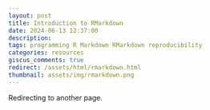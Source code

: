 ```yaml
---
layout: post
title: Introduction to RMarkdown
date: 2024-06-13 12:37:00
description:
tags: programming R Markdown RMarkdown reproducibility
categories: resources
giscus_comments: true
redirect: /assets/html/rmarkdown.html
thumbnail: assets/img/rmarkdown.png
---
```


Redirecting to another page.


